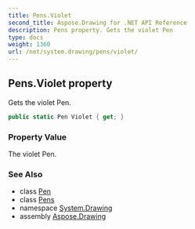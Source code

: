 ```yaml
---
title: Pens.Violet
second_title: Aspose.Drawing for .NET API Reference
description: Pens property. Gets the violet Pen
type: docs
weight: 1360
url: /net/system.drawing/pens/violet/
---
```

## Pens.Violet property

Gets the violet Pen.

```csharp
public static Pen Violet { get; }
```

### Property Value

The violet Pen.

### See Also

* class [Pen](../../pen/)
* class [Pens](../)
* namespace [System.Drawing](../../pens/)
* assembly [Aspose.Drawing](../../../)


